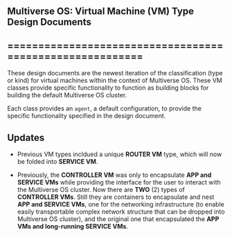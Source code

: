##
## Multiverse OS: Virtual Machine (VM) Type Design Documents
## =========================================================

These design documents are the newest iteration of the classification (type or kind) for virtual machines within the context of Multiverse OS. These VM classes provide specific functionality to function as building blocks for building the default Multiverse OS cluster. 

Each class provides an `agent`, a default configuration, to provide the specific functionality specified in the design document. 

## Updates

  * Previous VM types incldued a unique **ROUTER VM** type, which will now be folded into **SERVICE VM**.

  * Previously, the **CONTROLLER VM** was only to encapsulate **APP and SERVICE VMs** while providing the interface for the user to interact with the Multiverse OS cluster. Now there are **TWO** (2) types of **CONTROLLER VMs**. Still they are containers to encapsulate and nest **APP and SERVICE VMs**, one for the networking infrastructure (to enable easily transportable complex network structure that can be dropped into Multiverse OS cluster), and the original one that encapsulated the **APP VMs and long-running SERVICE VMs**. 

  

